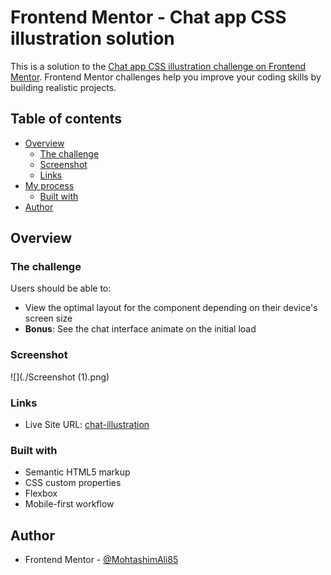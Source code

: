 # Frontend Mentor - Chat app CSS illustration solution

This is a solution to the [Chat app CSS illustration challenge on Frontend Mentor](https://www.frontendmentor.io/challenges/chat-app-css-illustration-O5auMkFqY). Frontend Mentor challenges help you improve your coding skills by building realistic projects.

## Table of contents

- [Overview](#overview)
  - [The challenge](#the-challenge)
  - [Screenshot](#screenshot)
  - [Links](#links)
- [My process](#my-process)
  - [Built with](#built-with)
- [Author](#author)

## Overview

### The challenge

Users should be able to:

- View the optimal layout for the component depending on their device's screen size
- **Bonus**: See the chat interface animate on the initial load

### Screenshot

![](./Screenshot (1).png)

### Links

- Live Site URL: [chat-illustration](https://chat-app-css-illustration-master-chi.vercel.app/)

### Built with

- Semantic HTML5 markup
- CSS custom properties
- Flexbox
- Mobile-first workflow

## Author

- Frontend Mentor - [@MohtashimAli85](https://www.frontendmentor.io/profile/MohtashimAli85)
